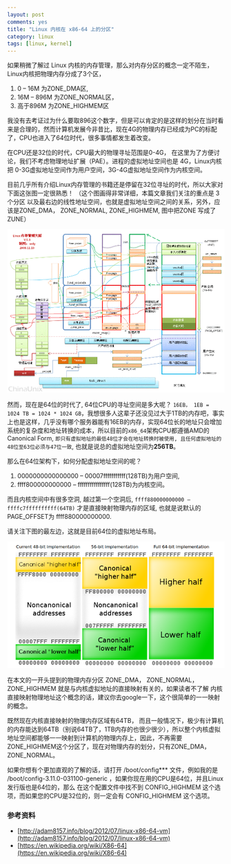 ```yaml
---
layout: post
comments: yes
title: "Linux 内核在 x86-64 上的分区"
category: linux
tags: [linux, kernel]
---
```


如果稍微了解过 Linux 内核的内存管理，那么对内存分区的概念一定不陌生，Linux内核把物理内存分成了3个区，

1. 0 – 16M 为ZONE_DMA区,
2. 16M – 896M 为ZONE_NORMAL区，
3. 高于896M 为ZONE_HIGHMEM区

我没有去考证过为什么要取896这个数字，但是可以肯定的是这样的划分在当时看来是合理的，然而计算机发展今非昔比，现在4G的物理内存已经成为PC的标配了，CPU也进入了64位时代，很多事情都发生着改变。

在CPU还是32位的时代，CPU最大的物理寻址范围是0-4G， 在这里为了方便讨论，我们不考虑物理地址扩展（PAE）。进程的虚拟地址空间也是 4G，Linux内核把 0-3G虚拟地址空间作为用户空间，3G-4G虚拟地址空间作为内核空间。

目前几乎所有介绍Linux内存管理的书籍还是停留在32位寻址的时代，所以大家对下面这张图一定很熟悉！
（这个图画得非常详细，本篇文章我们关注的重点是 3个分区 以及最右边的线性地址空间，也就是虚拟地址空间之间的关系，另外，应该是ZONE_DMA， ZONE_NORMAL, ZONE_HIGHMEM, 图中把ZONE 写成了ZUNE）

![zone1](/image/2014/zone1.gif)

 
然而，现在是64位的时代了, 64位CPU的寻址空间是多大呢？ `16EB， 1EB = 1024 TB = 1024 * 1024 GB`，我想很多人这辈子还没见过大于1TB的内存吧，事实上也是这样，几乎没有哪个服务器能有16EB的内存，实现64位长的地址只会增加系统的复杂度和地址转换的成本，所以目前的`x86_64`架构CPU都遵循AMD的 Canonical Form, `即只有虚拟地址的最低48位才会在地址转换时被使用, 且任何虚拟地址的48位至63位必须与47位一致`, 也就是说总的虚拟地址空间为**256TB**。


那么在64位架构下，如何分配虚拟地址空间的呢？

1. 0000000000000000 – 00007fffffffffff(128TB)为用户空间,
2. ffff800000000000 – ffffffffffffffff(128TB)为内核空间。

而且内核空间中有很多空洞, 越过第一个空洞后, `ffff880000000000 – ffffc7ffffffffff(64TB)` 才是直接映射物理内存的区域, 也就是说默认的PAGE_OFFSET为 ffff880000000000.

请关注下图的最左边，这就是目前64位的虚拟地址布局。

![](/image/2014/x86mem.png)

在本文的一开头提到的物理内存分区 ZONE_DMA， ZONE_NORMAL， ZONE_HIGHMEM 就是与内核虚拟地址的直接映射有关的，如果读者不了解 内核直接映射物理地址这个概念的话，建议你去google一下，这个很简单的一一映射的概念。

既然现在内核直接映射的物理内存区域有64TB， 而且一般情况下，极少有计算机的内存能达到64TB（别说64TB了，1TB内存的也很少很少），所以整个内核虚拟地址空间都能够一一映射到计算机的物理内存上，因此，不再需要 ZONE_HIGHMEM这个分区了，现在对物理内存的划分，只有ZONE_DMA， ZONE_NORMAL。


如果你想有个更加直观的了解的话，请打开 /boot/config*** 文件，例如我的是  /boot/config-3.11.0-031100-generic  ，如果你现在用的CPU是64位，并且Linux发行版也是64位的，那么 在这个配置文件中找不到 CONFIG_HIGHMEM 这个选项，而如果您的CPU是32位的，则一定会有 CONFIG_HIGHMEM 这个选项。


### 参考资料

- [http://adam8157.info/blog/2012/07/linux-x86-64-vm](http://adam8157.info/blog/2012/07/linux-x86-64-vm)
- [https://en.wikipedia.org/wiki/X86-64](https://en.wikipedia.org/wiki/X86-64)